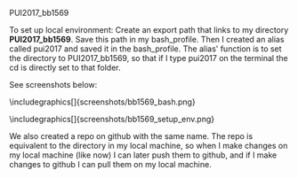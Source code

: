 PUI2017_bb1569

To set up local environment:
Create an export path that links to my directory **PUI2017_bb1569**. Save this path in my bash_profile. Then I created an alias called pui2017 and saved it in the bash_profile. The alias' function is to set the directory to PUI2017_bb1569, so that if I type pui2017 on the terminal the cd is directly set to that folder. 

See screenshots below:

\includegraphics[]{screenshots/bb1569_bash.png}

\includegraphics[]{screenshots/bb1569_setup_env.png}



We also created a repo on github with the same name. The repo is equivalent to the directory in my local machine, so when I make changes on my local machine (like now) I can later push them to github, and if I make changes to github I can pull them on my local machine. 


